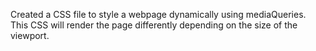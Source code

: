 Created a CSS file to style a webpage dynamically using mediaQueries. This CSS will render the page differently depending on the size of the viewport.
